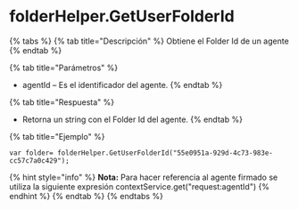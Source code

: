 # folderHelper.GetUserFolderId

{% tabs %}
{% tab title="Descripción" %}
Obtiene el Folder Id de un agente
{% endtab %}

{% tab title="Parámetros" %}
* agentId – Es el identificador del agente.
{% endtab %}

{% tab title="Respuesta" %}
* Retorna un string con el Folder Id del agente.
{% endtab %}

{% tab title="Ejemplo" %}
```
var folder= folderHelper.GetUserFolderId("55e0951a-929d-4c73-983e-cc57c7a0c429");
```
{% hint style="info" %}
**Nota:** Para hacer referencia al agente firmado se utiliza la siguiente expresión contextService.get("request:agentId")
{% endhint %}
{% endtab %}
{% endtabs %}

